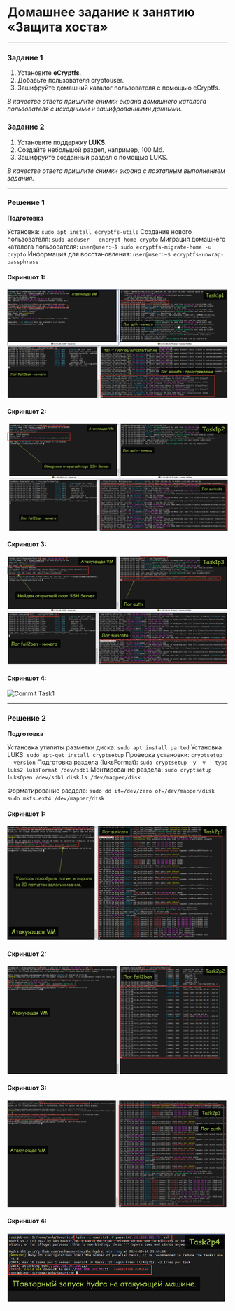 # Домашнее задание к занятию  «Защита хоста»

------

### Задание 1

1. Установите **eCryptfs**.
2. Добавьте пользователя cryptouser.
3. Зашифруйте домашний каталог пользователя с помощью eCryptfs.


*В качестве ответа  пришлите снимки экрана домашнего каталога пользователя с исходными и зашифрованными данными.*  

### Задание 2

1. Установите поддержку **LUKS**.
2. Создайте небольшой раздел, например, 100 Мб.
3. Зашифруйте созданный раздел с помощью LUKS.

*В качестве ответа пришлите снимки экрана с поэтапным выполнением задания.*

----

### Решение 1

**Подготовка**

Установка: `sudo apt install ecryptfs-utils`
Создание нового пользователя: `sudo adduser --encrypt-home crypto`
Миграция домашнего каталога пользователя: `user@user:~$ sudo ecryptfs-migrate-home -u crypto`
Информация для восстановления: `user@user:~$ ecryptfs-unwrap-passphrase`

#### Скриншот 1:

![Commit Task1](https://github.com/AndrewZnamenskiy/NetSecurity/blob/main/img/task1p1.png)


#### Скриншот 2:

![Commit Task1](https://github.com/AndrewZnamenskiy/NetSecurity/blob/main/img/task1p2.png)


#### Скриншот 3:

![Commit Task1](https://github.com/AndrewZnamenskiy/NetSecurity/blob/main/img/task1p3.png)


#### Скриншот 4:

![Commit Task1](https://github.com/AndrewZnamenskiy/NetSecurity/blob/main/img/task1p4.png)


---


### Решение 2

**Подготовка**

Установка утилиты разметки диска:  `sudo apt install parted`
Установка LUKS:  `sudo apt-get install cryptsetup`
Проверка установки: `cryptsetup --version`
Подготовка раздела (luksFormat): `sudo cryptsetup -y -v --type luks2 luksFormat /dev/sdb1`
Монтирование раздела: 
		       `sudo cryptsetup luksOpen /dev/sdb1 disk`
		       `ls /dev/mapper/disk`

Форматирование раздела:
		        `sudo dd if=/dev/zero of=/dev/mapper/disk`
			`sudo mkfs.ext4 /dev/mapper/disk`


#### Скриншот 1:

![Commit Task2](https://github.com/AndrewZnamenskiy/NetSecurity/blob/main/img/task2p1.png)


#### Скриншот 2:

![Commit Task2](https://github.com/AndrewZnamenskiy/NetSecurity/blob/main/img/task2p2.png)


#### Скриншот 3:

![Commit Task2](https://github.com/AndrewZnamenskiy/NetSecurity/blob/main/img/task2p3.png)


#### Скриншот 4:

![Commit Task2](https://github.com/AndrewZnamenskiy/NetSecurity/blob/main/img/task2p4.png)

